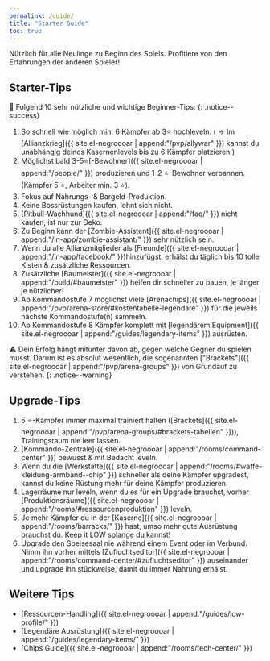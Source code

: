 ```yaml
---
permalink: /guide/
title: "Starter Guide"
toc: true
---
```


Nützlich für alle Neulinge zu Beginn des Spiels. Profitiere von den Erfahrungen der anderen Spieler!

## Starter-Tips

:round_pushpin: Folgend 10 sehr nützliche und wichtige Beginner-Tips:
{: .notice--success}

1. So schnell wie möglich min. 6 Kämpfer ab 3:star: hochleveln.
( -> Im [Allianzkrieg]({{ site.el-negroooar | append:"/pvp/allywar" }}) kannst du unabhängig deines Kasernenlevels bis zu 6 Kämpfer platzieren.)
2. Möglichst bald 3-5:star:[-Bewohner]({{ site.el-negroooar | append:"/people/" }}) produzieren und 1-2 :star:-Bewohner verbannen. (Kämpfer 5 :star:, Arbeiter min. 3 :star:).
3. Fokus auf Nahrungs- & Bargeld-Produktion.
4. Keine Bossrüstungen kaufen, lohnt sich nicht.
5. [Pitbull-Wachhund]({{ site.el-negroooar | append:"/faq/" }}) nicht kaufen, ist nur zur Deko.
6. Zu Beginn kann der [Zombie-Assistent]({{ site.el-negroooar | append:"/in-app/zombie-assistant/" }}) sehr nützlich sein.
7. Wenn du alle Allianzmitglieder als [Freunde]({{ site.el-negroooar | append:"/in-app/facebook/" }})hinzufügst, erhälst du täglich bis 10 tolle Kisten & zusätzliche Ressourcen.
8. Zusätzliche [Baumeister]({{ site.el-negroooar | append:"/build/#baumeister" }}) helfen dir schneller zu bauen, je länger je nützlicher!
9. Ab Kommandostufe 7 möglichst viele [Arenachips]({{ site.el-negroooar | append:"/pvp/arena-store/#kostentabelle-legendäre" }}) für die jeweils nächste Kommandostufe(n) sammeln.
10. Ab Kommandostufe 8 Kämpfer komplett mit [legendärem Equipment]({{ site.el-negroooar | append:"/guides/legendary-items" }}) ausrüsten.

:warning: Dein Erfolg hängt mitunter davon ab, gegen welche Gegner du spielen musst. Darum ist es absolut wesentlich, die sogenannten ["Brackets"]({{ site.el-negroooar | append:"/pvp/arena-groups" }}) von Grundauf zu verstehen.
{: .notice--warning}

## Upgrade-Tips

1. 5 :star:-Kämpfer immer maximal trainiert halten ([Brackets]({{ site.el-negroooar | append:"/pvp/arena-groups/#brackets-tabellen" }})), Trainingsraum nie leer lassen.
2. [Kommando-Zentrale]({{ site.el-negroooar | append:"/rooms/command-center" }}) bewusst & mit Bedacht leveln.
3. Wenn du die [Werkstätte]({{ site.el-negroooar | append:"/rooms/#waffe-kleidung-armband--chip" }}) schneller als deine Kämpfer upgradest, kannst du keine Rüstung mehr für deine Kämpfer produzieren.
4. Lagerräume nur leveln, wenn du es für ein Upgrade brauchst, vorher [Produktionsräume]({{ site.el-negroooar | append:"/rooms/#ressourcenproduktion" }}) leveln.
5. Je mehr Kämpfer du in der [Kaserne]({{ site.el-negroooar | append:"/rooms/barracks/" }}) hast, umso mehr gute Ausrüstung brauchst du. Keep it LOW solange du kannst!
6. Upgrade den Speisesaal nie während einem Event oder im Verbund. Nimm ihn vorher mittels [Zufluchtseditor]({{ site.el-negroooar | append:"/rooms/command-center/#zufluchtseditor" }}) auseinander und upgrade ihn stückweise, damit du immer Nahrung erhälst.

## Weitere Tips

* [Ressourcen-Handling]({{ site.el-negroooar | append:"/guides/low-profile/" }})
* [Legendäre Ausrüstung]({{ site.el-negroooar | append:"/guides/legendary-items/" }})
* [Chips Guide]({{ site.el-negroooar | append:"/rooms/tech-center/" }})  




